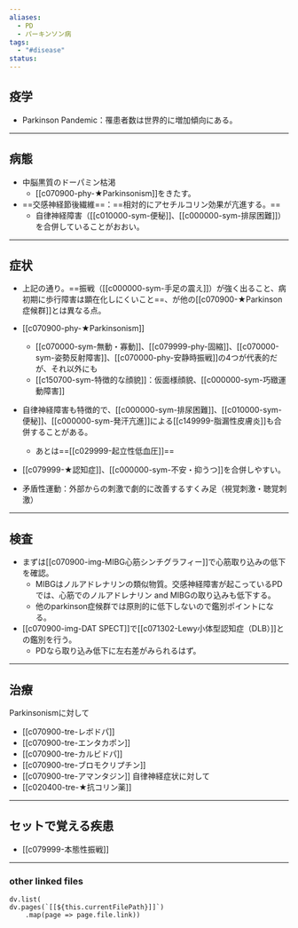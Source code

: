 ```yaml
---
aliases:
  - PD
  - パーキンソン病
tags:
  - "#disease"
status:
---
```

## 疫学
- Parkinson Pandemic：罹患者数は世界的に増加傾向にある。
---
## 病態
- 中脳黒質のドーパミン枯渇
	- [[c070900-phy-★Parkinsonism]]をきたす。
- ==交感神経節後繊維==：==相対的にアセチルコリン効果が亢進する。==
	- 自律神経障害（[[c010000-sym-便秘]]、[[c000000-sym-排尿困難]]）を合併していることがおおい。
---
## 症状
- 上記の通り。==振戦（[[c000000-sym-手足の震え]]）が強く出ること、病初期に歩行障害は顕在化しにくいこと==、が他の[[c070900-★Parkinson症候群]]とは異なる点。
- [[c070900-phy-★Parkinsonism]]
	- [[c070000-sym-無動・寡動]]、[[c079999-phy-固縮]]、[[c070000-sym-姿勢反射障害]]、[[c070000-phy-安静時振戦]]の4つが代表的だが、それ以外にも
	- [[c150700-sym-特徴的な顔貌]]：仮面様顔貌、[[c000000-sym-巧緻運動障害]]
- 自律神経障害も特徴的で、[[c000000-sym-排尿困難]]、[[c010000-sym-便秘]]、[[c000000-sym-発汗亢進]]による[[c149999-脂漏性皮膚炎]]も合併することがある。
	- あとは==[[c029999-起立性低血圧]]==

- [[c079999-★認知症]]、[[c000000-sym-不安・抑うつ]]を合併しやすい。

- 矛盾性運動：外部からの刺激で劇的に改善するすくみ足（視覚刺激・聴覚刺激）
---
## 検査
- まずは[[c070900-img-MIBG心筋シンチグラフィー]]で心筋取り込みの低下を確認。
	- MIBGはノルアドレナリンの類似物質。交感神経障害が起こっているPDでは、心筋でのノルアドレナリン and MIBGの取り込みも低下する。
	- 他のparkinson症候群では原則的に低下しないので鑑別ポイントになる。
- [[c070900-img-DAT SPECT]]で[[c071302-Lewy小体型認知症（DLB）]]との鑑別を行う。
	- PDなら取り込み低下に左右差がみられるはず。
---
## 治療
Parkinsonismに対して
- [[c070900-tre-レボドパ]]
- [[c070900-tre-エンタカポン]]
- [[c070900-tre-カルビドパ]]
- [[c070900-tre-ブロモクリプチン]]
- [[c070900-tre-アマンタジン]]
自律神経症状に対して
- [[c020400-tre-★抗コリン薬]]
---
## セットで覚える疾患
- [[c079999-本態性振戦]]

---
### other linked files
```dataviewjs
dv.list(
dv.pages(`[[${this.currentFilePath}]]`)
	.map(page => page.file.link))
```
